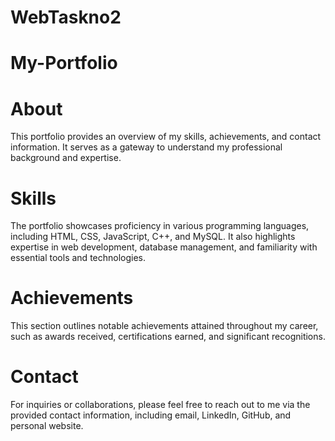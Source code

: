 # WebTaskno2
# My-Portfolio
# About
This portfolio provides an overview of my skills, achievements, and contact information. It serves as a gateway to understand my professional background and expertise.

# Skills
The portfolio showcases proficiency in various programming languages, including HTML, CSS, JavaScript, C++, and MySQL. It also highlights expertise in web development, database management, and familiarity with essential tools and technologies.

# Achievements
This section outlines notable achievements attained throughout my career, such as awards received, certifications earned, and significant recognitions.

# Contact
For inquiries or collaborations, please feel free to reach out to me via the provided contact information, including email, LinkedIn, GitHub, and personal website.
